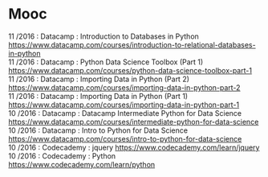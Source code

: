 #  Mooc


11   /2016 : Datacamp   : Introduction to Databases in Python  
             https://www.datacamp.com/courses/introduction-to-relational-databases-in-python  
11   /2016 : Datacamp   : Python Data Science Toolbox (Part 1)  
             https://www.datacamp.com/courses/python-data-science-toolbox-part-1  
11   /2016 : Datacamp   : Importing Data in Python (Part 2)  
             https://www.datacamp.com/courses/importing-data-in-python-part-2    
11   /2016 : Datacamp   : Importing Data in Python (Part 1)  
             https://www.datacamp.com/courses/importing-data-in-python-part-1    
10   /2016 : Datacamp   : Datacamp Intermediate Python for Data Science  
             https://www.datacamp.com/courses/intermediate-python-for-data-science  
10   /2016 : Datacamp   : Intro to Python for Data Science  
             https://www.datacamp.com/courses/intro-to-python-for-data-science  
10   /2016 : Codecademy : jquery https://www.codecademy.com/learn/jquery  
10   /2016 : Codecademy : Python https://www.codecademy.com/learn/python  
